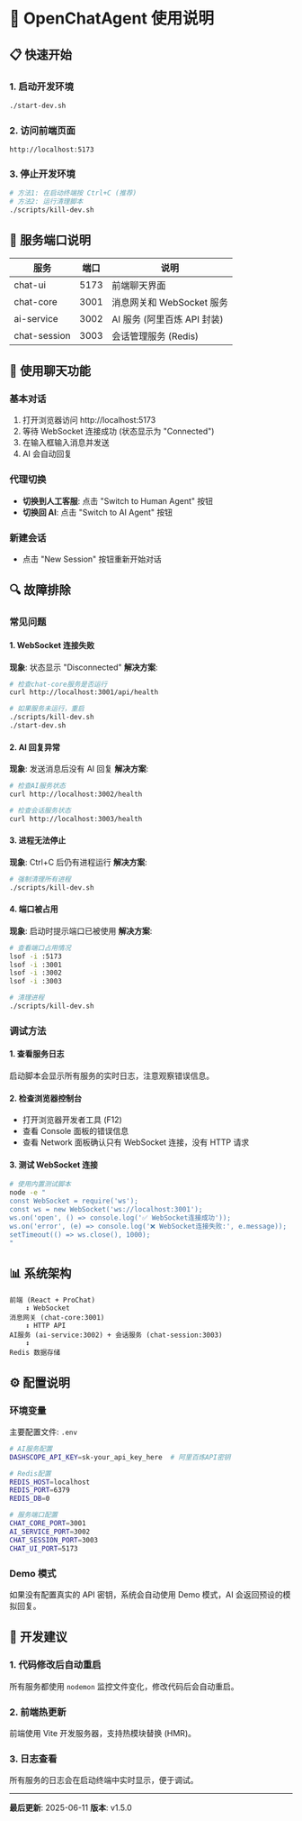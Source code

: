 # 🚀 OpenChatAgent 使用说明

## 📋 快速开始

### 1. 启动开发环境

```bash
./start-dev.sh
```

### 2. 访问前端页面

```
http://localhost:5173
```

### 3. 停止开发环境

```bash
# 方法1: 在启动终端按 Ctrl+C (推荐)
# 方法2: 运行清理脚本
./scripts/kill-dev.sh
```

## 🔧 服务端口说明

| 服务         | 端口 | 说明                        |
| ------------ | ---- | --------------------------- |
| chat-ui      | 5173 | 前端聊天界面                |
| chat-core    | 3001 | 消息网关和 WebSocket 服务   |
| ai-service   | 3002 | AI 服务 (阿里百炼 API 封装) |
| chat-session | 3003 | 会话管理服务 (Redis)        |

## 💬 使用聊天功能

### 基本对话

1. 打开浏览器访问 http://localhost:5173
2. 等待 WebSocket 连接成功 (状态显示为 "Connected")
3. 在输入框输入消息并发送
4. AI 会自动回复

### 代理切换

- **切换到人工客服**: 点击 "Switch to Human Agent" 按钮
- **切换回 AI**: 点击 "Switch to AI Agent" 按钮

### 新建会话

- 点击 "New Session" 按钮重新开始对话

## 🔍 故障排除

### 常见问题

#### 1. WebSocket 连接失败

**现象**: 状态显示 "Disconnected"
**解决方案**:

```bash
# 检查chat-core服务是否运行
curl http://localhost:3001/api/health

# 如果服务未运行，重启
./scripts/kill-dev.sh
./start-dev.sh
```

#### 2. AI 回复异常

**现象**: 发送消息后没有 AI 回复
**解决方案**:

```bash
# 检查AI服务状态
curl http://localhost:3002/health

# 检查会话服务状态
curl http://localhost:3003/health
```

#### 3. 进程无法停止

**现象**: Ctrl+C 后仍有进程运行
**解决方案**:

```bash
# 强制清理所有进程
./scripts/kill-dev.sh
```

#### 4. 端口被占用

**现象**: 启动时提示端口已被使用
**解决方案**:

```bash
# 查看端口占用情况
lsof -i :5173
lsof -i :3001
lsof -i :3002
lsof -i :3003

# 清理进程
./scripts/kill-dev.sh
```

### 调试方法

#### 1. 查看服务日志

启动脚本会显示所有服务的实时日志，注意观察错误信息。

#### 2. 检查浏览器控制台

- 打开浏览器开发者工具 (F12)
- 查看 Console 面板的错误信息
- 查看 Network 面板确认只有 WebSocket 连接，没有 HTTP 请求

#### 3. 测试 WebSocket 连接

```bash
# 使用内置测试脚本
node -e "
const WebSocket = require('ws');
const ws = new WebSocket('ws://localhost:3001');
ws.on('open', () => console.log('✅ WebSocket连接成功'));
ws.on('error', (e) => console.log('❌ WebSocket连接失败:', e.message));
setTimeout(() => ws.close(), 1000);
"
```

## 📊 系统架构

```
前端 (React + ProChat)
    ↕️ WebSocket
消息网关 (chat-core:3001)
    ↕️ HTTP API
AI服务 (ai-service:3002) + 会话服务 (chat-session:3003)
    ↕️
Redis 数据存储
```

## ⚙️ 配置说明

### 环境变量

主要配置文件: `.env`

```bash
# AI服务配置
DASHSCOPE_API_KEY=sk-your_api_key_here  # 阿里百炼API密钥

# Redis配置
REDIS_HOST=localhost
REDIS_PORT=6379
REDIS_DB=0

# 服务端口配置
CHAT_CORE_PORT=3001
AI_SERVICE_PORT=3002
CHAT_SESSION_PORT=3003
CHAT_UI_PORT=5173
```

### Demo 模式

如果没有配置真实的 API 密钥，系统会自动使用 Demo 模式，AI 会返回预设的模拟回复。

## 🎯 开发建议

### 1. 代码修改后自动重启

所有服务都使用 `nodemon` 监控文件变化，修改代码后会自动重启。

### 2. 前端热更新

前端使用 Vite 开发服务器，支持热模块替换 (HMR)。

### 3. 日志查看

所有服务的日志会在启动终端中实时显示，便于调试。

---

**最后更新**: 2025-06-11
**版本**: v1.5.0
